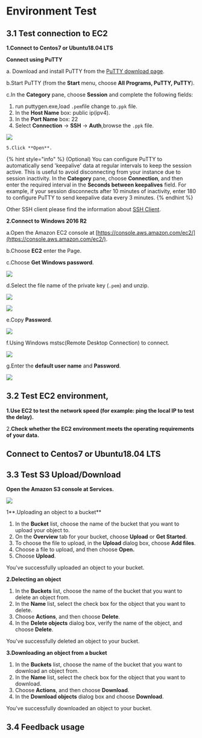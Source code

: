 # Environment Test

## 3.1 Test connection to EC2



**1.Connect to Centos7 or Ubuntu18.04 LTS**

**Connect using PuTTY** 

a. Download and install PuTTY from the [PuTTY download page](http://www.chiark.greenend.org.uk/~sgtatham/putty/). 

b.Start PuTTY \(from the **Start** menu, choose **All Programs, PuTTY, PuTTY**\).

c.In the **Category** pane, choose **Session** and complete the following fields:

1. run puttygen.exe,load `.pem`file change to`.ppk` file.
2. In the **Host Name** box: public ip\(ipv4\).
3. In the **Port Name** box: 22
4. Select **Connection** -&gt; **SSH** -&gt; **Auth**,browse the `.ppk` file.

![](../.gitbook/assets/image%20%2885%29.png)

    5.Click **Open**.

{% hint style="info" %}
 \(Optional\) You can configure PuTTY to automatically send 'keepalive' data at regular intervals to keep the session active. This is useful to avoid disconnecting from your instance due to session inactivity. In the **Category** pane, choose **Connection**, and then enter the required interval in the **Seconds between keepalives** field. For example, if your session disconnects after 10 minutes of inactivity, enter 180 to configure PuTTY to send keepalive data every 3 minutes.
{% endhint %}

Other SSH client please find the information about [SSH Client](https://www.slant.co/topics/149/~best-ssh-clients-for-windows).

**2.Connect to Windows 2016 R2**

a.Open the Amazon EC2 console at [https://console.aws.amazon.com/ec2/](https://console.aws.amazon.com/ec2/).

b.Choose **EC2** enter the Page.

c.Choose **Get Windows password**. 

![](../.gitbook/assets/image%20%2878%29.png)

d.Select the file name of the private key \(`.pem`\) and unzip.

![](../.gitbook/assets/image%20%2875%29.png)

![](../.gitbook/assets/image%20%2874%29.png)

e.Copy **Password**.

![](../.gitbook/assets/image%20%2876%29.png)

f.Using Windows mstsc\(Remote Desktop Connection\) to connect.

![](../.gitbook/assets/image%20%2860%29.png)

g.Enter the **default user name** and **Password**.

![](../.gitbook/assets/image%20%2863%29.png)

## 3.2 Test EC2 environment,

**1.Use EC2 to test the network speed \(for example: ping the local IP to test the delay\).**

2.**Check whether the EC2 environment meets the operating requirements of your data.**

## **Connect to Centos7 or Ubuntu18.04 LTS** <a id="PuttingAnObjectInABucket"></a>

## 3.3 Test S3 Upload/Download

**Open the Amazon S3 console at Services.**

![](../.gitbook/assets/image%20%2886%29.png)

1**.Uploading an object to a bucket**

1. In the **Bucket** list, choose the name of the bucket that you want to upload your object to.
2. On the **Overview** tab for your bucket, choose **Upload** or **Get Started**.
3. To choose the file to upload, in the **Upload** dialog box, choose **Add files**.
4. Choose a file to upload, and then choose **Open.**
5. Choose **Upload**.

You've successfully uploaded an object to your bucket.

**2.Delecting an object**

1. In the **Buckets** list, choose the name of the bucket that you want to delete an object from.
2. In the **Name** list, select the check box for the object that you want to delete.
3. Choose **Actions**, and then choose **Delete**.
4. In the **Delete objects** dialog box, verify the name of the object, and choose **Delete**.

You've successfully deleted an object to your bucket.

**3.Downloading an object from a bucket**

1. In the **Buckets** list, choose the name of the bucket that you want to download an object from.
2. In the **Name** list, select the check box for the object that you want to download.
3. Choose **Actions**, and then choose **Download**.
4. In the **Download objects** dialog box and choose **Download**.

You've successfully downloaded an object to your bucket.

## 3.4 Feedback usage













